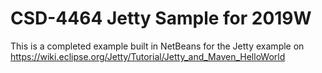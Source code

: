 # CSD-4464 Jetty Sample for 2019W

This is a completed example built in NetBeans for the Jetty example on https://wiki.eclipse.org/Jetty/Tutorial/Jetty_and_Maven_HelloWorld

